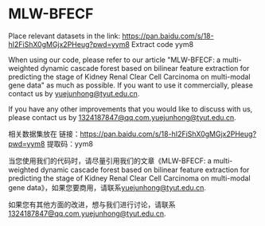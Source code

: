 # MLW-BFECF

Place relevant datasets in the link: https://pan.baidu.com/s/18-hI2FiShX0gMGjx2PHeug?pwd=yym8 Extract code yym8

When using our code, please refer to our article "MLW-BFECF: a multi-weighted dynamic cascade forest based on bilinear feature extraction for predicting the stage of Kidney Renal Clear Cell Carcinoma on multi-modal gene data" as much as possible. If you want to use it  commercially, please contact us by [yuejunhong@tyut.edu.cn](mailto:yuejunhong@tyut.edu.cn).

If you have any other improvements that you would like to discuss with us, please contact us by [1324187847@qq.com](mailto:1324187847@qq.com),[yuejunhong@tyut.edu.cn](mailto:yuejunhong@tyut.edu.cn).

相关数据集放在 链接：https://pan.baidu.com/s/18-hI2FiShX0gMGjx2PHeug?pwd=yym8 提取码：yym8

当您使用我们的代码时，请尽量引用我们的文章《MLW-BFECF: a multi-weighted dynamic cascade forest based on bilinear feature extraction for predicting the stage of Kidney Renal Clear Cell Carcinoma on multi-modal gene data》，如果您要商用，请联系[yuejunhong@tyut.edu.cn](mailto:yuejunhong@tyut.edu.cn).

如果您有其他方面的改进，想与我们进行讨论，请联系[1324187847@qq.com](mailto:1324187847@qq.com),[yuejunhong@tyut.edu.cn](mailto:yuejunhong@tyut.edu.cn).
